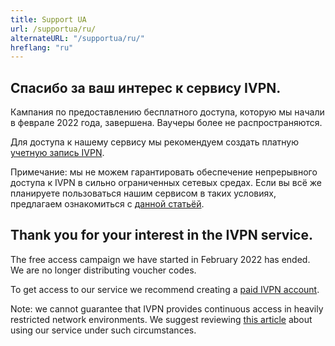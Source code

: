 ```yaml
---
title: Support UA
url: /supportua/ru/
alternateURL: "/supportua/ru/"
hreflang: "ru"
---
```

## Спасибо за ваш интерес к сервису IVPN.

Кампания по предоставлению бесплатного доступа, которую мы начали в феврале 2022 года, завершена. Ваучеры более не распространяются.

Для доступа к нашему сервису мы рекомендуем создать платную [учетную запись IVPN](/pricing/).

Примечание: мы не можем гарантировать обеспечение непрерывного доступа к IVPN в сильно ограниченных сетевых средах. Если вы всё же планируете пользоваться нашим сервисом в таких условиях, предлагаем ознакомиться с [данной статьёй](/knowledgebase/troubleshooting/i-cannot-connect-from-china-or-vietnam-or-iran-or-russia-etc-what-can-i-do/).


## Thank you for your interest in the IVPN service.

The free access campaign we have started in February 2022 has ended. We are no longer distributing voucher codes. 

To get access to our service we recommend creating a [paid IVPN account](/pricing/).

Note: we cannot guarantee that IVPN provides continuous access in heavily restricted network environments. We suggest reviewing [this article](/knowledgebase/troubleshooting/i-cannot-connect-from-china-or-vietnam-or-iran-or-russia-etc-what-can-i-do/) about using our service under such circumstances.